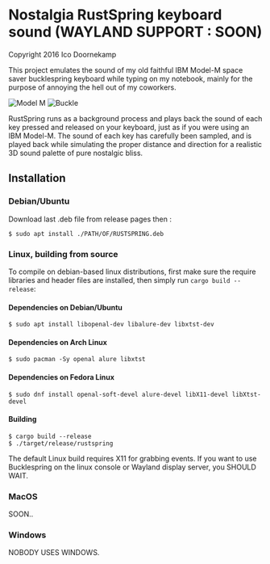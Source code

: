 Nostalgia RustSpring keyboard sound (WAYLAND SUPPORT : SOON)
=====================================

Copyright 2016 Ico Doornekamp

This project emulates the sound of my old faithful IBM Model-M space saver
bucklespring keyboard while typing on my notebook, mainly for the purpose of
annoying the hell out of my coworkers.

![Model M](img/model-m.jpg)
![Buckle](img/buckle.gif)

RustSpring runs as a background process and plays back the sound of each key
pressed and released on your keyboard, just as if you were using an IBM
Model-M. The sound of each key has carefully been sampled, and is played back
while simulating the proper distance and direction for a realistic 3D sound
palette of pure nostalgic bliss.

Installation
------------


### Debian/Ubuntu

Download last .deb file from release pages then :

```
$ sudo apt install ./PATH/OF/RUSTSPRING.deb
```

### Linux, building from source

To compile on debian-based linux distributions, first make sure the require
libraries and header files are installed, then simply run `cargo build --release`:

#### Dependencies on Debian/Ubuntu
```
$ sudo apt install libopenal-dev libalure-dev libxtst-dev
```

#### Dependencies on Arch Linux
```
$ sudo pacman -Sy openal alure libxtst
```

#### Dependencies on Fedora Linux
```
$ sudo dnf install openal-soft-devel alure-devel libX11-devel libXtst-devel
```

#### Building
```
$ cargo build --release
$ ./target/release/rustspring
```

The default Linux build requires X11 for grabbing events. If you want to use
Bucklespring on the linux console or Wayland display server, you SHOULD WAIT.

### MacOS

SOON..


### Windows

NOBODY USES WINDOWS.
